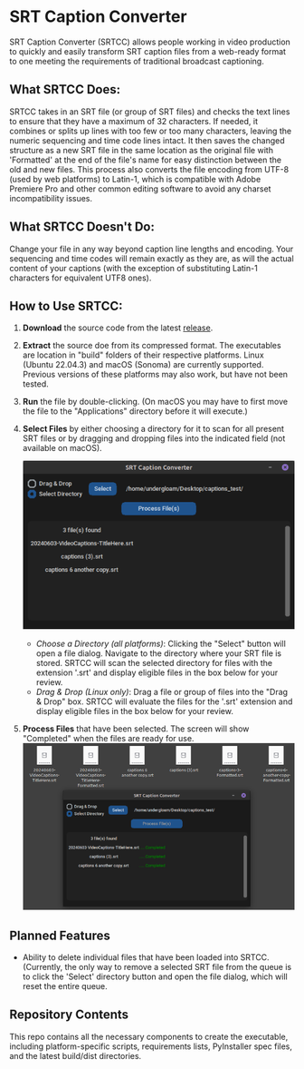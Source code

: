 # SRT Caption Converter

SRT Caption Converter (SRTCC) allows people working in video production to quickly and easily transform SRT caption files from a web-ready format to one meeting the requirements of traditional broadcast captioning.

## What SRTCC Does:
SRTCC takes in an SRT file (or group of SRT files) and checks the text lines to ensure that they have a maximum of 32 characters. If needed, it combines or splits up lines with too few or too many characters, leaving the numeric sequencing and time code lines intact. It then saves the changed structure as a new SRT file in the same location as the original file with 'Formatted' at the end of the file's name for easy distinction between the old and new files. This process also converts the file encoding from UTF-8 (used by web platforms) to Latin-1, which is compatible with Adobe Premiere Pro and other common editing software to avoid any charset incompatibility issues.

## What SRTCC Doesn't Do:
Change your file in any way beyond caption line lengths and encoding. Your sequencing and time codes will remain exactly as they are, as will the actual content of your captions (with the exception of substituting Latin-1 characters for equivalent UTF8 ones).

## How to Use SRTCC:
1. **Download** the source code from the latest [release](https://github.com/cmstempert/srt-caption-converter/releases).
3. **Extract** the source doe from its compressed format. The executables are location in "build" folders of their respective platforms. Linux (Ubuntu 22.04.3) and macOS (Sonoma) are currently supported. Previous versions of these platforms may also work, but have not been tested.
4. **Run** the file by double-clicking. (On macOS you may have to first move the file to the "Applications" directory before it will execute.)
5. **Select Files** by either choosing a directory for it to scan for all present SRT files or by dragging and dropping files into the indicated field (not available on macOS).

   ![Files selected from directory](misc/srtcc-screenshot-select.png)
    * *Choose a Directory (all platforms)*: Clicking the "Select" button will open a file dialog. Navigate to the directory where your SRT file is stored. SRTCC will scan the selected directory for files with the extension '.srt' and display eligible files in the box below for your review.
    * *Drag & Drop (Linux only)*: Drag a file or group of files into the "Drag & Drop" box. SRTCC will evaluate the files for the '.srt' extension and display eligible files in the box below for your review.
6. **Process Files** that have been selected. The screen will show "Completed" when the files are ready for use.
   ![After processing files](misc/srtcc-screenshot-processed.png)

## Planned Features
* Ability to delete individual files that have been loaded into SRTCC. (Currently, the only way to remove a selected SRT file from the queue is to click the 'Select' directory button and open the file dialog, which will reset the entire queue.

## Repository Contents
This repo contains all the necessary components to create the executable, including platform-specific scripts, requirements lists, PyInstaller spec files, and the latest build/dist directories.
